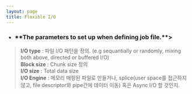 ```yaml
---
layout: page
title: Flexible I/O
---
```

- <h3>**The parameters to set up when defining job file.**></h3>

> **I/O type** : 파일 I/O 패턴을 정의. (e.g sequantially or randomly, mixing both above, directed or buffered I/O)  
> **Block size** : Chunk size 정의  
> **I/O size** : Total data size  
> **I/O Engine** : 메모리 매핑된 파일로 만들거나, splice(user space를 접근하지않고, file descriptor와 pipe간에 데이터 이동) 혹은 Async I/O 할 것인지.
